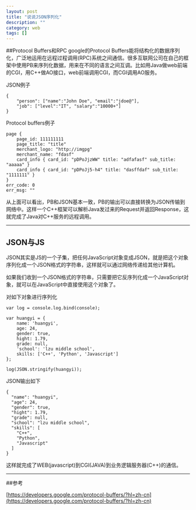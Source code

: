 ```yaml
---
layout: post
title: "说说JSON序列化"
description: ""
category: web
tags: []
---
```


##Protocol Buffers和RPC
google的Protocol Buffers能将结构化的数据序列化，广泛地运用在远程过程调用(RPC)系统之间通信。很多互联网公司在自己的框架中使用PB来序列化数据，用来在不同的语言之间互调。比如用Java做web前端的CGI，用C++做AO接口，web前端调用CGI，而CGI调用AO服务。

JSON例子

```
{
    "person": ["name":"John Doe", "email":"jdoe@"],
    "job": ["level":"IT", "salary":"10000+"]
}
```

Protocol buffers例子

```
page { 
    page_id: 111111111 
    page_title: "title" 
    merchant_logo: "http://imgpg" 
    merchant_name: "fdasf" 
    card_info { card_id: "pDPoJjzWW" title: "adfafasf" sub_title: "aaaaa" } 
    card_info { card_id: "pDPoJj5-h4" title: "dasffdaf" sub_title: "1111111" } 
} 
err_code: 0 
err_msg: ""
```

从上面可以看出，PB和JSON基本一致，PB的输出可以直接转换为JSON传输到网络中。这样一个C++框架可以解析Java发过来的Request并返回Response，这就完成了Java对C++服务的远程调用。


---------------------------------------

## JSON与JS

JSON其实是JS的一个子集，把任何JavaScript对象变成JSON，就是把这个对象序列化成一个JSON格式的字符串，这样就可以通过网络传递给其他计算机。

如果我们收到一个JSON格式的字符串，只需要把它反序列化成一个JavaScript对象，就可以在JavaScript中直接使用这个对象了。

对如下对象进行序列化

```
var log = console.log.bind(console);

var huangyi = {
    name: 'huangyi',
    age: 24,
    gender: true,
    hight: 1.79,
    grade: null,
    'school': 'lzu middle school',
    skills: ['C++', 'Python', 'Javascript']
};

log(JSON.stringify(huangyi));
```

JSON输出如下

```
{
  "name": "huangyi",
  "age": 24,
  "gender": true,
  "hight": 1.79,
  "grade": null,
  "school": "lzu middle school",
  "skills": [
    "C++",
    "Python",
    "Javascript"
  ]
}
```

这样就完成了WEB(javascript)到CGI(JAVA)到业务逻辑服务器(C++)的通信。

-----------------------------------------------------------------------

##参考

[https://developers.google.com/protocol-buffers/?hl=zh-cn](https://developers.google.com/protocol-buffers/?hl=zh-cn)

